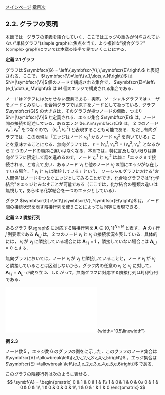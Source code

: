[メインページ](../../index.markdown)
[章目次](./chap2.md)
## 2.2. グラフの表現

本節では，グラフの定義を紹介していく．ここではエッジの重みが付与されていない"単純グラフ"(simple
graph)に焦点を当て，より複雑な"複合グラフ"(complex
graph)については本章の後半で見ていくことにする． 
<div class="definition">


<strong>定義 2.1 グラフ</strong>

グラフは $\symbfscr{G} = \left\{\symbfscr{V},\,\symbfscr{E}\right\}$ と表記される．ここで， $\symbfscr{V}=\left\{v_1,\dots,v_N\right\}$ は $N=|\symbfscr{V}|$ 個のノードで構成される集合で， $\symbfscr{E}=\left\{e_1,\dots,e_M\right\}$ は $M$ 個のエッジで構成される集合である．

</div>

ノードはグラフには欠かせない要素である．実際，ソーシャルグラフではユーザをノードとみなし，化合物グラフでは原子をノードとして扱っている．グラフ $\symbfscr{G}$ の大きさは，そのグラフが持つノードの個数，つまり $N=|\symbfscr{V}|$ と定義される．エッジ集合 $\symbfscr{E}$ は，ノード間の接続を記述している．あるエッジ $e_i\in\symbfscr{E}$ は， $2$ つのノード $v^{1}_e,\,v^{2}_e$ をつなぐので，
 $(v^{1}_e,\,v^{2}_e)$ と表現することも可能である．ただし有向グラフでは，この表現は「エッジはノード $v^{1}_e$ からノード $v^{2}_e$ を向いている」ことを意味することになる．無向グラフでは， $e=(v^{1}_e,v^{2}_e)=(v^{2}_e,v^{1}_e)$ となるから $2$ つのノードの順序に違いはなくなる．本章では，特に言及しない限りは無向グラフに限定して話を進めるので，ノード $v^{1}_e$ と $v^{2}_e$ は単に「エッジ $e$ で接続される」と考えて良い．あるノード $v_i$ と他のノード $v_j$ の間にエッジが存在している場合，「 $v_i$ と $v_j$ は隣接している」という．
ソーシャルグラフにおける"友人関係"はノードをつなぐエッジとしてみることができ，化合物グラフでは"化学結合"をエッジとみなすことが可能である（ここでは，化学結合の種類の違いは無視して，あらゆる化学結合を一つのエッジとしている）．

グラフ $\symbfscr{G}=\left\{\symbfscr{V}, \symbfscr{E}\right\}$ は，ノード間の接続状況を表す隣接行列を使うことによっても同等に表現できる．

<div class="definition">
 
<strong>定義 2.2 隣接行列</strong>

あるグラフ $\sgraph$ に対応する隣接行列を $\symbf{A}\in \left\{0,1\right\}^{N\times N}$ と表す． $\symbf{A}$ の $i$ 行 $j$ 列要素である $\symbf{A}_{i,j}$ は， $2$ つのノード $v_i$ と $v_j$ の接続状況を表している．具体的には， $v_i$ が $v_j$ に隣接している場合には $\symbf{A}_{i,j}=1$ ，隣接していない場合には $\symbf{A}_{i,j}=0$ とする．

</div>

無向グラフにおいては，ノード $v_i$ が $v_j$ と隣接していることと，ノード $v_j$ が $v_j$ と隣接していることは区別しないから，グラフ内の任意の $v_i$ と $v_j$ に対して， $\symbf{A}_{i,j} = \symbf{A}_{j,i}$ が成り立つ．したがって，無向グラフに対応する隣接行列は対称行列である．

![ノード数5，エッジ数6のグラフ](./fig/fig2_1.pdf){width="0.5\\linewidth"}


<div class="eg">
 
<strong>例 2.3</strong>

ノード数 $5$ ，エッジ数 $6$ のグラフの例をに示した．このグラフのノード集合は $\symbfscr{V}=\allowbreak\left\{v_1,v_2,v_3,v_4,v_5\right\}$ ，エッジ集合は $\symbfscr{E} =\allowbreak \left\{e_1,e_2,e_3,e_4,e_5,e_6\right\}$ である．

このグラフの隣接行列は次のように表せる．  $$ \symbf{A} = 
\begin{pmatrix}
    0 & 1 & 0 & 1 & 1\\
    1 & 0 & 1 & 0 & 0\\
    0 & 1 & 0 & 0 & 1\\
    1 & 0 & 0 & 0 & 1\\
    1 & 0 & 1 & 1 & 0
\end{pmatrix} $$  
</div>



